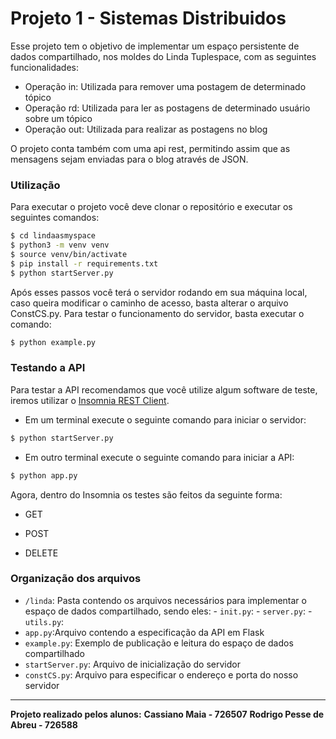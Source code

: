 # Projeto 1 - Sistemas Distribuidos
Esse projeto tem o objetivo de implementar um espaço persistente de dados compartilhado, nos moldes do Linda Tuplespace, com as seguintes funcionalidades:
- Operação in: Utilizada para remover uma postagem de determinado tópico
- Operação rd: Utilizada para ler as postagens de determinado usuário sobre um tópico
- Operação out: Utilizada para realizar as postagens no blog

O projeto conta também com uma api rest, permitindo assim que as mensagens sejam enviadas para o blog através de JSON.

### Utilização
Para executar o projeto você deve clonar o repositório e executar os seguintes comandos:
```sh
$ cd lindaasmyspace
$ python3 -m venv venv
$ source venv/bin/activate
$ pip install -r requirements.txt
$ python startServer.py
```
Após esses passos você terá o servidor rodando em sua máquina local, caso queira modificar o caminho de acesso, basta alterar o arquivo ConstCS.py. Para testar o funcionamento do servidor, basta executar o comando:
```sh
$ python example.py
```

### Testando a API
Para testar a API recomendamos que você utilize algum software de teste, iremos utilizar o [Insomnia REST Client](https://insomnia.rest/).
- Em um terminal execute o seguinte comando para iniciar o servidor:
```sh
$ python startServer.py
```
- Em outro terminal execute o seguinte comando para iniciar a API:
```sh
$ python app.py
```

Agora, dentro do Insomnia os testes são feitos da seguinte forma:
- GET

- POST

- DELETE

### Organização dos arquivos
- ``/linda``: Pasta contendo os arquivos necessários para implementar o espaço de dados compartilhado, sendo eles:
        - ``init.py``:
        - ``server.py``:
        - ``utils.py``:
- ``app.py``:Arquivo contendo a especificação da API em Flask
- ``example.py``: Exemplo de publicação e leitura do espaço de dados compartilhado 
- ``startServer.py``: Arquivo de inicialização do servidor
- ``constCS.py``: Arquivo para especificar o endereço e porta do nosso servidor
----------------------------------------------------------------------
**Projeto realizado pelos alunos:**
**Cassiano Maia - 726507**
**Rodrigo Pesse de Abreu - 726588**
